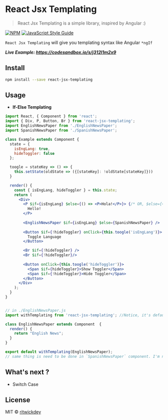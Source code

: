 # React Jsx Templating

> React Jsx Templating is a simple library, inspired by Angular :)

[![NPM](https://img.shields.io/npm/v/react-jsx-templating.svg)](https://www.npmjs.com/package/react-jsx-templating) [![JavaScript Style Guide](https://img.shields.io/badge/code_style-standard-brightgreen.svg)](https://standardjs.com)

`React Jsx Templating` will give you templating syntax like Angular `*ngIf`

***Live Example:  https://codesandbox.io/s/j312l1m2x9***

## Install

```bash
npm install --save react-jsx-templating
```

## Usage

- **If-Else Templating**

```jsx
import React, { Component } from 'react';
import { Div, P, Button, Br } from 'react-jsx-templating';
import EnglishNewsPaper from './EnglishNewsPaper';
import SpanishNewsPaper from './SpanishNewsPaper';

class Example extends Component {
  state = {
    isEngLang: true,
    hideToggler: false
  };

  toogle = stateKey => () => {
    this.setState(oldState => ({[stateKey]: !oldState[stateKey]}))
  }

  render() {
    const { isEngLang, hideToggler } = this.state;
    return ( 
      <Div>
        <P $if={isEngLang} $else={() => <P>Hola!</P>}> {/* OR, $else={<P>Hola!</P>} */}
          Hello!
        </P>
      
        <EnglishNewsPaper $if={isEngLang} $else={SpanishNewsPaper} />  {/* NOTE, $else={Component} */}
      
        <Button $if={!hideToggler} onClick={this.toogle('isEngLang')}>
          Toggle Language
        </Button>

        <Br $if={!hideToggler} />
        <Br $if={!hideToggler}/>
        
        <Button onClick={this.toogle('hideToggler')}>
          <Span $if={hideToggler}>Show Toggler</Span>
          <Span $if={!hideToggler}>Hide Toggler</Span>
        </Button>
      </Div>
    );
  }
}

```

```jsx

// in ./EnglishNewsPaper.js
import withTemplating from 'react-jsx-templating'; //Notice, it's default import

class EnglishNewsPaper extends Component  {
  render() {
    return "English News";
  }
}

export default withTemplating(EnglishNewsPaper); 
// same thing is need to be done in `SpanishNewsPaper` component. I'm not repeating, but you got the point.

```


## What's next ?

- Switch Case

## License

MIT © [ritwickdey](https://github.com/ritwickdey)
